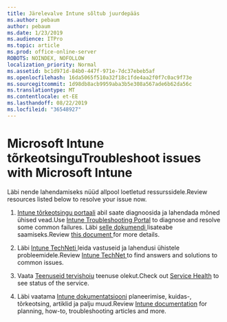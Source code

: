 ```yaml
---
title: Järelevalve Intune sõltub juurdepääs
ms.author: pebaum
author: pebaum
ms.date: 1/23/2019
ms.audience: ITPro
ms.topic: article
ms.prod: office-online-server
ROBOTS: NOINDEX, NOFOLLOW
localization_priority: Normal
ms.assetid: bc1d971d-84b0-447f-971e-7dc37ebeb5af
ms.openlocfilehash: 16da5065f510a32f18c1fde4aa2f0f7c0ac9f73e
ms.sourcegitcommit: 1d98db8acb9959aba3b5e308a567ade6b62da56c
ms.translationtype: MT
ms.contentlocale: et-EE
ms.lasthandoff: 08/22/2019
ms.locfileid: "36548927"
---
```

# <a name="troubleshoot-issues-with-microsoft-intune"></a><span data-ttu-id="ca820-102">Microsoft Intune tõrkeotsingu</span><span class="sxs-lookup"><span data-stu-id="ca820-102">Troubleshoot issues with Microsoft Intune</span></span>

<span data-ttu-id="ca820-103">Läbi nende lahendamiseks nüüd allpool loetletud ressurssidele.</span><span class="sxs-lookup"><span data-stu-id="ca820-103">Review resources listed below to resolve your issue now.</span></span>
  
1. <span data-ttu-id="ca820-104">[Intune tõrkeotsingu portaali](https://devicemanagement.microsoft.com/#blade/Microsoft_Intune_DeviceSettings/TroubleshootBlade) abil saate diagnoosida ja lahendada mõned ühised vead.</span><span class="sxs-lookup"><span data-stu-id="ca820-104">Use [Intune Troubleshooting Portal](https://devicemanagement.microsoft.com/#blade/Microsoft_Intune_DeviceSettings/TroubleshootBlade) to diagnose and resolve some common failures.</span></span> <span data-ttu-id="ca820-105">Läbi [selle dokumendi ](https://docs.microsoft.com/intune/help-desk-operators)lisateabe saamiseks.</span><span class="sxs-lookup"><span data-stu-id="ca820-105">Review [this document ](https://docs.microsoft.com/intune/help-desk-operators)for more details.</span></span>
    
2. <span data-ttu-id="ca820-106">Läbi [Intune TechNeti ](https://social.technet.microsoft.com/forums/home?forum=microsoftintuneprod)leida vastuseid ja lahendusi ühistele probleemidele.</span><span class="sxs-lookup"><span data-stu-id="ca820-106">Review [Intune TechNet ](https://social.technet.microsoft.com/forums/home?forum=microsoftintuneprod)to find answers and solutions to common issues.</span></span>
    
3. <span data-ttu-id="ca820-107">Vaata [Teenuseid tervishoiu](https://portal.office.com/AdminPortal/Home#/servicehealth) teenuse olekut.</span><span class="sxs-lookup"><span data-stu-id="ca820-107">Check out [Service Health](https://portal.office.com/AdminPortal/Home#/servicehealth) to see status of the service.</span></span> 
    
4. <span data-ttu-id="ca820-108">Läbi vaatama [Intune dokumentatsiooni](https://docs.microsoft.com/intune/) planeerimise, kuidas-, tõrkeotsing, artiklid ja palju muud.</span><span class="sxs-lookup"><span data-stu-id="ca820-108">Review [Intune documentation](https://docs.microsoft.com/intune/) for planning, how-to, troubleshooting articles and more.</span></span> 
    

